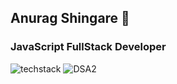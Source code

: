 ## Anurag Shingare 👋
### JavaScript FullStack Developer


![techstack](https://github.com/user-attachments/assets/9bc194d0-73d3-4db9-9868-d35725a61cf5)
![DSA2](https://github.com/user-attachments/assets/365c9c81-3b6f-4e13-84d5-d90293bc1f97)
